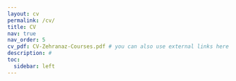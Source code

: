 ```yaml
---
layout: cv
permalink: /cv/
title: CV
nav: true
nav_order: 5
cv_pdf: CV-Zehranaz-Courses.pdf # you can also use external links here
description: #
toc:
  sidebar: left
---
```


